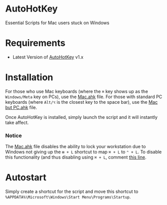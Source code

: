 # AutoHotKey
Essential Scripts for Mac users stuck on Windows

# Requirements
- Latest Version of [AutoHotKey](https://www.autohotkey.com/) v1.x

# Installation
For those who use Mac keyboards (where the `⌘` key shows up as the `Windows/Meta` key on PCs), use the [Mac.ahk](https://github.com/thebitstick/AutoHotKey/blob/main/Mac.ahk) file.
For those with standard PC keyboards (where `Alt/⌥` is the closest key to the space bar), use the [Mac but PC.ahk](https://github.com/thebitstick/AutoHotKey/blob/main/Mac%20but%20PC) file.

Once AutoHotKey is installed, simply launch the script and it will instantly take affect.

### Notice
The [Mac.ahk](https://github.com/thebitstick/AutoHotKey/blob/main/Mac.ahk) file disables the ability to lock your workstation due to Windows not giving up the `⊞ + L` shortcut to map `⌘ + L` to `⌃ + L`.
To disable this functionality (and thus disabling using `⌘ + L`, comment [this line](https://github.com/thebitstick/AutoHotKey/blob/33c9b5882d3977c116bc3995959270fece2dbc74/Mac.ahk#L33).

# Autostart
Simply create a shortcut for the script and move this shortcut to `%APPDATA%\Microsoft\Windows\Start Menu\Programs\Startup`.
